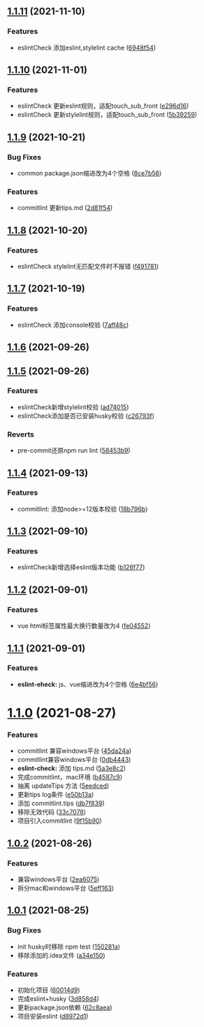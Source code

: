 ## [1.1.11](http://10.124.163.76:8888/qiujb/zwt-fe/compare/v1.1.10...v1.1.11) (2021-11-10)


### Features

* eslintCheck 添加eslint,stylelint cache ([6948f54](http://10.124.163.76:8888/qiujb/zwt-fe/commits/6948f54d100ad6012655240a59f77ddc13f98f53))



## [1.1.10](http://10.124.163.76:8888/qiujb/zwt-fe/compare/v1.1.9...v1.1.10) (2021-11-01)


### Features

* eslintCheck 更新eslint规则，适配touch_sub_front ([e296d16](http://10.124.163.76:8888/qiujb/zwt-fe/commits/e296d16a19cdf8062be994c4eaa7b52a30bfdb93))
* eslintCheck 更新stylelint规则，适配touch_sub_front ([5b39259](http://10.124.163.76:8888/qiujb/zwt-fe/commits/5b3925966b0c30b248808859e6d260f09d699ea4))



## [1.1.9](http://10.124.163.76:8888/qiujb/zwt-fe/compare/v1.1.8...v1.1.9) (2021-10-21)


### Bug Fixes

* common package.json缩进改为4个空格 ([8ce7b56](http://10.124.163.76:8888/qiujb/zwt-fe/commits/8ce7b566ac4ee557839f5c02c5fbcc7f84d71b2d))


### Features

* commitlint 更新tips.md ([2d81f54](http://10.124.163.76:8888/qiujb/zwt-fe/commits/2d81f54bfd83545dd92573fd6ec63d88bafeba37))



## [1.1.8](http://10.124.163.76:8888/qiujb/zwt-fe/compare/v1.1.7...v1.1.8) (2021-10-20)


### Features

* eslintCheck stylelint无匹配文件时不报错 ([f491781](http://10.124.163.76:8888/qiujb/zwt-fe/commits/f4917815340161d79b9d1b853c7b4002c4b51186))



## [1.1.7](http://10.124.163.76:8888/qiujb/zwt-fe/compare/v1.1.6...v1.1.7) (2021-10-19)


### Features

* eslintCheck 添加console校验 ([7aff48c](http://10.124.163.76:8888/qiujb/zwt-fe/commits/7aff48c1cf778f143ed5c7e4c7500a26898273b8))



## [1.1.6](http://10.124.163.76:8888/qiujb/zwt-fe/compare/v1.1.5...v1.1.6) (2021-09-26)



## [1.1.5](http://10.124.163.76:8888/qiujb/zwt-fe/compare/v1.1.4...v1.1.5) (2021-09-26)


### Features

* eslintCheck新增stylelint校验 ([ad74015](http://10.124.163.76:8888/qiujb/zwt-fe/commits/ad7401577bac9eb562e3d408f94fd24a41177761))
* eslintCheck添加是否已安装husky校验 ([c26793f](http://10.124.163.76:8888/qiujb/zwt-fe/commits/c26793f62f0f2b43c9f6dca0b872309283c08cc6))


### Reverts

* pre-commit还原npm run lint ([58453b9](http://10.124.163.76:8888/qiujb/zwt-fe/commits/58453b9eb0e7b20a4c75a2d1a67f6562472e442b))



## [1.1.4](http://10.124.163.76:8888/qiujb/zwt-fe/compare/v1.1.3...v1.1.4) (2021-09-13)


### Features

* commitlint: 添加node>=12版本校验 ([18b796b](http://10.124.163.76:8888/qiujb/zwt-fe/commits/18b796bf4e7f83b2ed7881d3fcd3c99e16e45aca))



## [1.1.3](http://10.124.163.76:8888/qiujb/zwt-fe/compare/v1.1.2...v1.1.3) (2021-09-10)


### Features

* eslintCheck新增选择eslint版本功能 ([b126f77](http://10.124.163.76:8888/qiujb/zwt-fe/commits/b126f775e0ec89d9cdbbf5194be2171101309cf2))



## [1.1.2](http://10.124.163.76:8888/qiujb/zwt-fe/compare/v1.1.1...v1.1.2) (2021-09-01)


### Features

* vue html标签属性最大换行数量改为4 ([fe04552](http://10.124.163.76:8888/qiujb/zwt-fe/commits/fe04552707fad820d14f52ba0b866f900c354b99))



## [1.1.1](http://10.124.163.76:8888/qiujb/zwt-fe/compare/v1.1.0...v1.1.1) (2021-09-01)


### Features

* **eslint-eheck:** js、vue缩进改为4个空格 ([6e4bf56](http://10.124.163.76:8888/qiujb/zwt-fe/commits/6e4bf56648753aa4e4ae18675abe96b1539098ee))



# [1.1.0](http://10.124.163.76:8888/qiujb/zwt-fe/compare/v1.0.2...v1.1.0) (2021-08-27)


### Features

* commitlint 兼容windows平台 ([45da24a](http://10.124.163.76:8888/qiujb/zwt-fe/commits/45da24a8f0ccf8db64f3614421b922b4a6641ddc))
* commitlint兼容windows平台 ([0db4443](http://10.124.163.76:8888/qiujb/zwt-fe/commits/0db4443def51993ef4e3a46f118cf2add85c807c))
* **eslint-check:** 添加 tips.md ([5a3e8c2](http://10.124.163.76:8888/qiujb/zwt-fe/commits/5a3e8c299582936afa368023b9fc69da3ab18532))
* 完成commitlint，mac环境 ([b4587c9](http://10.124.163.76:8888/qiujb/zwt-fe/commits/b4587c9a8d58ccbbf9680380a4b3b120b39c414a))
* 抽离 updateTips 方法 ([5eedced](http://10.124.163.76:8888/qiujb/zwt-fe/commits/5eedced599ed87146532af347c817aee77d68fb7))
* 更新tips log条件 ([e50b13a](http://10.124.163.76:8888/qiujb/zwt-fe/commits/e50b13a62748f332612849ced1216bbb25768c0c))
* 添加 commitlint.tips ([db7f839](http://10.124.163.76:8888/qiujb/zwt-fe/commits/db7f8396aed13826043631738c98563e6f9f7da6))
* 移除无效代码 ([33c7078](http://10.124.163.76:8888/qiujb/zwt-fe/commits/33c70781f58a6146426a25a3f6a8bfb1d494b507))
* 项目引入commitlint ([9f15b90](http://10.124.163.76:8888/qiujb/zwt-fe/commits/9f15b90f80e901eace4e6db52d767404b707e463))



## [1.0.2](http://10.124.163.76:8888/qiujb/zwt-fe/compare/v1.0.1...v1.0.2) (2021-08-26)


### Features

* 兼容windows平台 ([2ea6075](http://10.124.163.76:8888/qiujb/zwt-fe/commits/2ea6075ad438a16eead334789d86d2f665aa7028))
* 拆分mac和windows平台 ([5eff163](http://10.124.163.76:8888/qiujb/zwt-fe/commits/5eff1639acfc162b5005b157654bbe6a5b462c22))



## [1.0.1](http://10.124.163.76:8888/qiujb/zwt-fe/compare/60014d9fcb7dfdb8b761456bcfaf1f4f7ba6c5f4...v1.0.1) (2021-08-25)


### Bug Fixes

* init husky时移除 npm test ([150281a](http://10.124.163.76:8888/qiujb/zwt-fe/commits/150281a5e40ca800dc481a9ba7403e2e966a6519))
* 移除添加的.idea文件 ([a34e150](http://10.124.163.76:8888/qiujb/zwt-fe/commits/a34e150d00816c5b2e38187d5783d78c05450dc2))


### Features

* 初始化项目 ([60014d9](http://10.124.163.76:8888/qiujb/zwt-fe/commits/60014d9fcb7dfdb8b761456bcfaf1f4f7ba6c5f4))
* 完成eslint+husky ([3d858d4](http://10.124.163.76:8888/qiujb/zwt-fe/commits/3d858d48f5145e266aba82a4af30c51688f29994))
* 更新package.json依赖 ([62c8aea](http://10.124.163.76:8888/qiujb/zwt-fe/commits/62c8aea349873118ee1761ce39f02647d421084e))
* 项目安装eslint ([d8972d1](http://10.124.163.76:8888/qiujb/zwt-fe/commits/d8972d1354015d968ad9c67fc5e5704a5b274ded))



